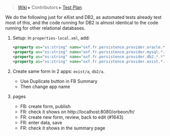 > [Wiki](Home) ▸ Contributors ▸ [Test Plan](./Contributors-:-Test-Plan)

We do the following just for eXist and DB2, as automated tests already test most of this, and the code running for DB2 is almost identical to the code running for other relational databases.

1. Setup: in `properties-local.xml`, add:

    ```xml
    <property as="xs:string" name="oxf.fr.persistence.provider.oracle.*.*" value="oracle"/>
    <property as="xs:string" name="oxf.fr.persistence.provider.mysql.*.*" value="mysql"/>
    <property as="xs:string" name="oxf.fr.persistence.provider.db2.*.*" value="db2"/>
    <property as="xs:string" name="oxf.fr.persistence.provider.exist.*.*" value="exist"/>
    ```
2. Create same form in 2 apps: `exist/a`, `db2/a`.
    - Use Duplicate button in FB Summary
    - Then change app name
3. pages
    - FB: create form, publish
    - FR: check it shows on http://localhost:8080/orbeon/fr/
    - FR: create new form, review, back to edit (#1643)
    - FR: enter data, save
    - FR: check it shows in the summary page

